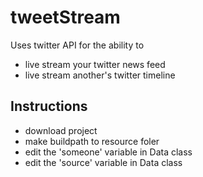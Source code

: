 # tweetStream
Uses twitter API for  the ability to 
* live stream your twitter news feed
* live stream another's twitter timeline

Instructions
------
* download project
* make buildpath to resource foler
* edit the 'someone' variable in Data class
* edit the 'source' variable in Data class
